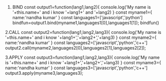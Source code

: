 1. BIND
const output1=function(lang1,lang2){
    console.log('My name is '+this.name+' and i know '+lang1+' and '+lang2)
}
 const myname1={
    name:'nandha kumar'
}
 const languages1=['javascript','python']
 bindfun=output1.bind(myname1,languages1[0],languages1[1]);
bindfun()

2.CALL
const output2=function(lang1,lang2,lang3){
    console.log('My name is '+this.name+' and i know '+lang1+','+lang2+','+lang3)
}
const myname2={
    name:'nandha kumar'
}
const languages2=['javascript','python','c++']
output2.call(myname2,languages2[0],languages2[1],languages2[2]);

3.APPLY
const output3=function(lang1,lang2,lang3){
    console.log('My name is '+this.name+' and i know '+lang1+','+lang2+','+lang3)
}
const myname3={
    name:'nandha kumar'
}
const languages3=['javascript','python','c++']
output3.apply(myname3,languages3);
